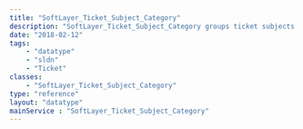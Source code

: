 ```yaml
---
title: "SoftLayer_Ticket_Subject_Category"
description: "SoftLayer_Ticket_Subject_Category groups ticket subjects into logical group. "
date: "2018-02-12"
tags:
    - "datatype"
    - "sldn"
    - "Ticket"
classes:
    - "SoftLayer_Ticket_Subject_Category"
type: "reference"
layout: "datatype"
mainService : "SoftLayer_Ticket_Subject_Category"
---
```

